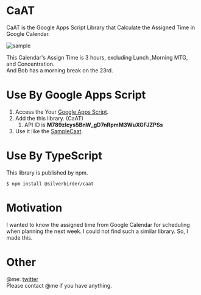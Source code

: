 # CaAT
CaAT is the Google Apps Script Library that Calculate the Assigned Time in Google Calendar.

![sample](https://res.cloudinary.com/silverbirder/image/upload/v1579416110/CaAT/sample.png)

This Calendar's Assign Time is 3 hours, excluding Lunch ,Morning MTG, and Concentration.  
And Bob has a morning break on the 23rd.

# Use By Google Apps Script

1. Access the Your [Google Apps Script](https://script.google.com).
1. Add the this library. (CaAT)
   1. API ID is  **M789zIcys5BnW_gD7nRpmM3WuXGFJZPSs** 
1. Use it like the [SampleCaat](https://github.com/Silver-birder/SampleCaat).

# Use By TypeScript

This library is published by npm.

```
$ npm install @silverbirder/caat
```

# Motivation
I wanted to know the assigned time from Google Calendar for scheduling when planning the next week. I could not find such a similar library. So, I made this.

# Other
@me: [twitter](https://twitter.com/silver_birder)  
Please contact @me if you have anything.
